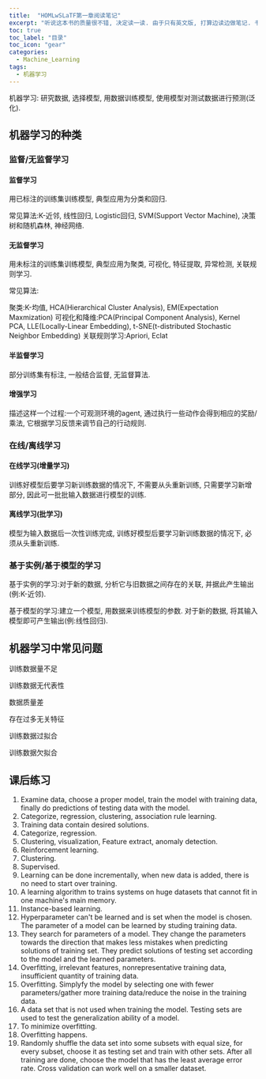 ```yaml
---
title:  "HOMLwSLaTF第一章阅读笔记"
excerpt: "听说这本书的质量很不错, 决定读一读. 由于只有英文版, 打算边读边做笔记. 书名:Hands-On Machine Learning with Scikit-Learn and TensorFlow"
toc: true
toc_label: "目录"
toc_icon: "gear"
categories:
  - Machine_Learning
tags:
  - 机器学习
---
```


机器学习: 研究数据, 选择模型, 用数据训练模型, 使用模型对测试数据进行预测(泛化).

## 机器学习的种类

### 监督/无监督学习

#### 监督学习

用已标注的训练集训练模型, 典型应用为分类和回归.

常见算法:K-近邻, 线性回归, Logistic回归, SVM(Support Vector Machine), 决策树和随机森林, 神经网络.

#### 无监督学习

用未标注的训练集训练模型, 典型应用为聚类, 可视化, 特征提取, 异常检测, 关联规则学习.

常见算法:

聚类:K-均值, HCA(Hierarchical Cluster Analysis), EM(Expectation Maxmization)
可视化和降维:PCA(Principal Component Analysis), Kernel PCA, LLE(Locally-Linear Embedding), t-SNE(t-distributed Stochastic Neighbor Embedding)
关联规则学习:Apriori, Eclat


#### 半监督学习

部分训练集有标注, 一般结合监督, 无监督算法.

#### 增强学习

描述这样一个过程:一个可观测环境的agent, 通过执行一些动作会得到相应的奖励/乘法, 它根据学习反馈来调节自己的行动规则.

### 在线/离线学习

#### 在线学习(增量学习)

训练好模型后要学习新训练数据的情况下, 不需要从头重新训练, 只需要学习新增部分, 因此可一批批输入数据进行模型的训练.

#### 离线学习(批学习)

模型为输入数据后一次性训练完成, 训练好模型后要学习新训练数据的情况下, 必须从头重新训练.

### 基于实例/基于模型的学习

基于实例的学习:对于新的数据, 分析它与旧数据之间存在的关联, 并据此产生输出(例:K-近邻).

基于模型的学习:建立一个模型, 用数据来训练模型的参数. 对于新的数据, 将其输入模型即可产生输出(例:线性回归).

## 机器学习中常见问题

训练数据量不足

训练数据无代表性

数据质量差

存在过多无关特征

训练数据过拟合

训练数据欠拟合

## 课后练习

1. Examine data, choose a proper model, train the model with training data, finally do predictions of testing data with the model.
2. Categorize, regression, clustering, association rule learning.
3. Training data contain desired solutions.
4. Categorize, regression.
5. Clustering, visualization, Feature extract, anomaly detection.
6. Reinforcement learning.
7. Clustering.
8. Supervised.
9. Learning can be done incrementally, when new data is added, there is no need to start over training.
10. A learning algorithm to trains systems on huge datasets that cannot fit in one machine's main memory.
11. Instance-based learning.
12. Hyperparameter can't be learned and is set when the model is chosen. The parameter of a model can be learned by studing training data.
13. They search for parameters of a model. They change the parameters towards the direction that makes less mistakes when predicting solutions of training set. They predict solutions of testing set according to the model and the learned parameters.
14. Overfitting, irrelevant features, nonrepresentative training data, insufficient quantity of training data.
15. Overfitting. Simplyfy the model by selecting one with fewer parameters/gather more training data/reduce the noise in the training data.
16. A data set that is not used when training the model. Testing sets are used to test the generalization ability of a model.
17. To minimize overfitting.
18. Overfitting happens.
19. Randomly shuffle the data set into some subsets with equal size, for every subset, choose it as testing set and train with other sets. After all training are done, choose the model that has the least average error rate. Cross validation can work well on a smaller dataset.
